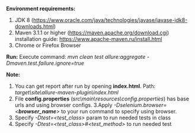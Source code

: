 **Environment requirements:**
1. JDK 8  (https://www.oracle.com/java/technologies/javase/javase-jdk8-downloads.html)
2. Maven 3.1.1 or higher (https://maven.apache.org/download.cgi) installation guide: https://www.apache-maven.ru/install.html
3. Chrome or Firefox Browser

**Run:**
Execute command: _mvn clean test allure:aggregate -Dmaven.test.failure.ignore=true_

**Note:**
1. You can get report after run by opening **index.html**. Path: _target\site\allure-maven-plugin\index.html_
2. File **config.properties** (_src\main\resources\config.properties_) has base urls and using browser configs.
3.Apply _-Dselenium.browser=<**browser_name**>_ to your run command to specify using browser.
4. Specify _-Dtest=<test_class>_ param to run needed tests in class
5. Specify _-Dtest=<test_class>#<test_method>_ to run needed test